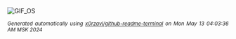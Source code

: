 <div align="justify">
<picture>
    <source media="(prefers-color-scheme: dark)" srcset="https://i.ibb.co/9g181Yh/output-gif.gif">
    <source media="(prefers-color-scheme: light)" srcset="https://i.ibb.co/9g181Yh/output-gif.gif">
    <img alt="GIF_OS" src="https://i.ibb.co/9g181Yh/output-gif.gif">
</picture>

<sub><i>Generated automatically using [x0rzavi/github-readme-terminal](https://github.com/x0rzavi/github-readme-terminal) on Mon May 13 04:03:36 AM MSK 2024</i></sub>

</div>

<!-- Image deletion URL: https://ibb.co/MSt2tNf/5ab45e0ced98c20fb33f2a413e88ad93 -->